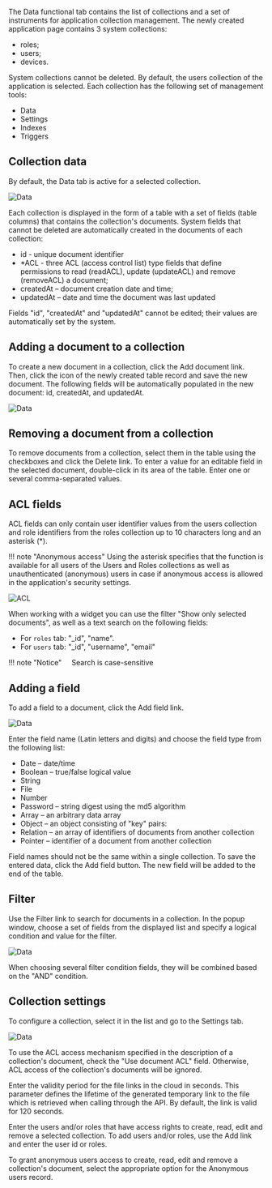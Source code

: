 The Data functional tab contains the list of collections and a set of instruments for application collection management. The newly created application page contains 3 system collections:

* roles;
* users;
* devices.

System collections cannot be deleted. By default, the users collection of the application is selected. Each collection has the following set of management tools:

* Data
* Settings
* Indexes
* Triggers

## Collection data

By default, the Data tab is active for a selected collection.

![Data](../img/data.png)

Each collection is displayed in the form of a table with a set of fields (table columns) that contains the collection's documents. System fields that cannot be deleted are automatically created in the documents of each collection:

* id - unique document identifier
* *ACL - three ACL (access control list) type fields that define permissions to read (readACL), update (updateACL) and remove (removeACL) a document;
* createdAt – document creation date and time;
* updatedAt – date and time the document was last updated

Fields "id", "createdAt" and "updatedAt" cannot be edited; their values are automatically set by the system.

## Adding a document to a collection

To create a new document in a collection, click the Add document link. Then, click the icon of the newly created table record and save the new document. The following fields will be automatically populated in the new document: id, createdAt, and updatedAt.

![Data](../img/dataadddoc.png)

## Removing a document from a collection

To remove documents from a collection, select them in the table using the checkboxes and click the Delete link. To enter a value for an editable field in the selected document, double-click in its area of the table. Enter one or several comma-separated values.

## ACL fields

ACL fields can only contain user identifier values from the users collection and role identifiers from the roles collection up to 10 characters long and an asterisk (*). 

!!! note "Anonymous access"
	Using the asterisk specifies that the function is available for all users of the Users and Roles collections as well as unauthenticated (anonymous) users in case if anonymous access is allowed in the application's security settings.

![ACL](../img/acleditor.png)

When working with a widget you can use the filter "Show only selected documents", as well as a text search on the following fields:

* For `roles` tab: "_id", "name".
* For `users` tab: "_id", "username", "email"

!!! note "Notice"
    Search is case-sensitive

## Adding a field

To add a field to a document, click the Add field link.

![Data](../img/dataaddfield.png)

Enter the field name (Latin letters and digits) and choose the field type from the following list:

* Date – date/time
* Boolean – true/false logical value
* String
* File
* Number
* Password – string digest using the md5 algorithm
* Array – an arbitrary data array
* Object – an object consisting of "key" pairs: <arbitrary value>
* Relation – an array of identifiers of documents from another collection
* Pointer – identifier of a document from another collection

Field names should not be the same within a single collection. To save the entered data, click the Add field button. The new field will be added to the end of the table.

## Filter

Use the Filter link to search for documents in a collection. In the popup window, choose a set of fields from the displayed list and specify a logical condition and value for the filter.

![Data](../img/datafilter.png)

When choosing several filter condition fields, they will be combined based on the "AND" condition.

## Collection settings

To configure a collection, select it in the list and go to the Settings tab.

![Data](../img/datasettings.png)

To use the ACL access mechanism specified in the description of a collection's document, check the "Use document ACL" field. Otherwise, ACL access of the collection's documents will be ignored.

Enter the validity period for the file links in the cloud in seconds. This parameter defines the lifetime of the generated temporary link to the file which is retrieved when calling through the API. By default, the link is valid for 120 seconds.

Enter the users and/or roles that have access rights to create, read, edit and remove a selected collection. To add users and/or roles, use the Add link and enter the user id or roles.

To grant anonymous users access to create, read, edit and remove a collection's document, select the appropriate option for the Anonymous users record.

